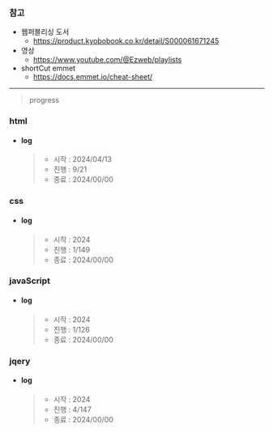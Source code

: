 ### 참고

- 웹퍼블리싱 도서
  - https://product.kyobobook.co.kr/detail/S000061671245
- 영상
  - https://www.youtube.com/@Ezweb/playlists
- shortCut emmet
  - https://docs.emmet.io/cheat-sheet/

---

> progress

### html

- #### log

  > - 시작 : 2024/04/13
  > - 진행 : 9/21
  > - 종료 : 2024/00/00

### css

- #### log
  > - 시작 : 2024
  > - 진행 : 1/149
  > - 종료 : 2024/00/00

### javaScript

- #### log
  > - 시작 : 2024
  > - 진행 : 1/126
  > - 종료 : 2024/00/00

### jqery

- #### log
  > - 시작 : 2024
  > - 진행 : 4/147
  > - 종료 : 2024/00/00
